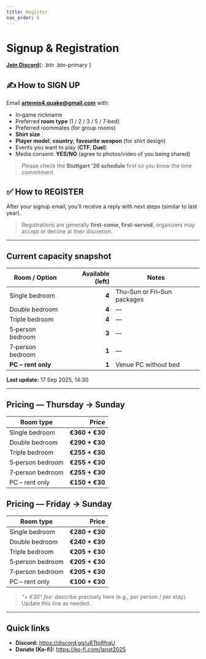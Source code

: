 ```yaml
---
title: Register
nav_order: 6
---
```

# Signup & Registration

[**Join Discord**](https://discord.gg/u8Ttp8frqU){: .btn .btn-primary }

## ✍ How to SIGN UP
Email **artemis4.quake@gmail.com** with:
- In‑game nickname
- Preferred **room type** (1 / 2 / 3 / 5 / 7‑bed)
- Preferred roommates (for group rooms)
- **Shirt size**
- **Player model**, **country**, **favourite weapon** (for shirt design)
- Events you want to play (**CTF**, **Duel**)
- Media consent: **YES/NO** (agree to photos/video of you being shared)

> Please check the **Stuttgart ’26 schedule** first so you know the time commitment.

## ✅ How to REGISTER
After your signup email, you’ll receive a reply with next steps (similar to last year).

> Registrations are generally **first‑come, first‑served**; organizers may accept or decline at their discretion.

---
## Current capacity snapshot

| Room / Option | Available (left) | Notes |
|---|---:|---|
| Single bedroom | **4** | Thu–Sun or Fri–Sun packages |
| Double bedroom | **4** | — |
| Triple bedroom | **4** | — |
| 5‑person bedroom | **3** | — |
| 7‑person bedroom | **1** | — |
| **PC – rent only** | **1** | Venue PC without bed |

**Last update:** 17 Sep 2025, 14:30

---
## Pricing — Thursday → Sunday
| Room type | Price |
|---|---:|
| Single bedroom | **€360 + €30** |
| Double bedroom | **€290 + €30** |
| Triple bedroom | **€255 + €30** |
| 5‑person bedroom | **€255 + €30** |
| 7‑person bedroom | **€255 + €30** |
| PC – rent only | **€150 + €30** |

## Pricing — Friday → Sunday
| Room type | Price |
|---|---:|
| Single bedroom | **€280 + €30** |
| Double bedroom | **€240 + €30** |
| Triple bedroom | **€205 + €30** |
| 5‑person bedroom | **€205 + €30** |
| 7‑person bedroom | **€205 + €30** |
| PC – rent only | **€100 + €30** |

> *“+ €30” fee:* describe precisely here (e.g., per person / per stay). Update this line as needed.

---
## Quick links
- **Discord:** https://discord.gg/u8Ttp8frqU
- **Donate (Ko‑fi):** https://ko-fi.com/lanst2025
